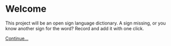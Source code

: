 # Welcome

This project will be an open sign language dictionary. A sign missing, or you
know another sign for the word? Record and add it with one click.

[Continue...](/en/about)
